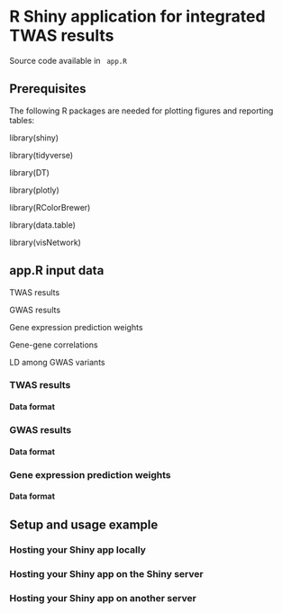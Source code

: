 # R Shiny application for integrated TWAS results
Source code available in <code> app.R </code>

## Prerequisites
The following R packages are needed for plotting figures and reporting tables:

library(shiny)

library(tidyverse)

library(DT)

library(plotly)

library(RColorBrewer)

library(data.table)

library(visNetwork)

## app.R input data
TWAS results

GWAS results

Gene expression prediction weights

Gene-gene correlations

LD among GWAS variants

### TWAS results
#### Data format

### GWAS results
#### Data format

### Gene expression prediction weights
#### Data format

## Setup and usage example
### Hosting your Shiny app locally
### Hosting your Shiny app on the Shiny server
### Hosting your Shiny app on another server

